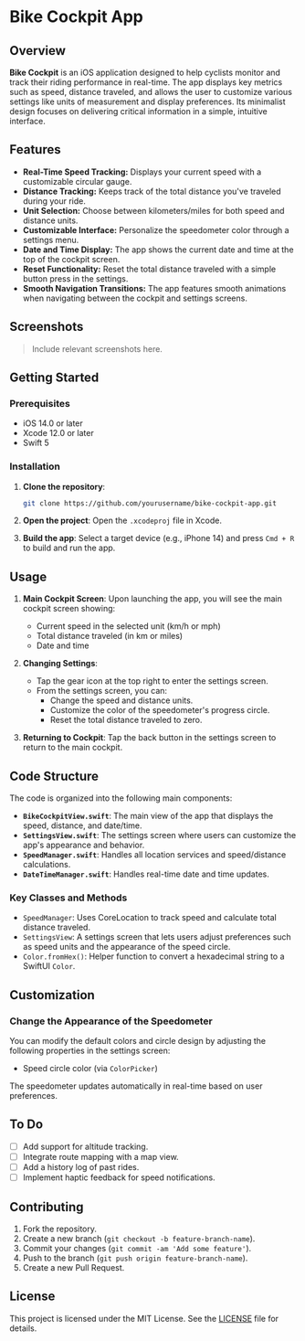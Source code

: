 # Bike Cockpit App

## Overview

**Bike Cockpit** is an iOS application designed to help cyclists monitor and track their riding performance in real-time. The app displays key metrics such as speed, distance traveled, and allows the user to customize various settings like units of measurement and display preferences. Its minimalist design focuses on delivering critical information in a simple, intuitive interface.

## Features

- **Real-Time Speed Tracking:** Displays your current speed with a customizable circular gauge.
- **Distance Tracking:** Keeps track of the total distance you've traveled during your ride.
- **Unit Selection:** Choose between kilometers/miles for both speed and distance units.
- **Customizable Interface:** Personalize the speedometer color through a settings menu.
- **Date and Time Display:** The app shows the current date and time at the top of the cockpit screen.
- **Reset Functionality:** Reset the total distance traveled with a simple button press in the settings.
- **Smooth Navigation Transitions:** The app features smooth animations when navigating between the cockpit and settings screens.

## Screenshots

> Include relevant screenshots here.

## Getting Started

### Prerequisites

- iOS 14.0 or later
- Xcode 12.0 or later
- Swift 5

### Installation

1. **Clone the repository**:
   ```bash
   git clone https://github.com/yourusername/bike-cockpit-app.git
   ```
2. **Open the project**:
   Open the `.xcodeproj` file in Xcode.
   
3. **Build the app**:
   Select a target device (e.g., iPhone 14) and press `Cmd + R` to build and run the app.

## Usage

1. **Main Cockpit Screen**: Upon launching the app, you will see the main cockpit screen showing:
   - Current speed in the selected unit (km/h or mph)
   - Total distance traveled (in km or miles)
   - Date and time

2. **Changing Settings**: 
   - Tap the gear icon at the top right to enter the settings screen.
   - From the settings screen, you can:
     - Change the speed and distance units.
     - Customize the color of the speedometer's progress circle.
     - Reset the total distance traveled to zero.

3. **Returning to Cockpit**: Tap the back button in the settings screen to return to the main cockpit.

## Code Structure

The code is organized into the following main components:

- **`BikeCockpitView.swift`**: The main view of the app that displays the speed, distance, and date/time.
- **`SettingsView.swift`**: The settings screen where users can customize the app's appearance and behavior.
- **`SpeedManager.swift`**: Handles all location services and speed/distance calculations.
- **`DateTimeManager.swift`**: Handles real-time date and time updates.

### Key Classes and Methods

- `SpeedManager`: Uses CoreLocation to track speed and calculate total distance traveled.
- `SettingsView`: A settings screen that lets users adjust preferences such as speed units and the appearance of the speed circle.
- `Color.fromHex()`: Helper function to convert a hexadecimal string to a SwiftUI `Color`.

## Customization

### Change the Appearance of the Speedometer

You can modify the default colors and circle design by adjusting the following properties in the settings screen:
- Speed circle color (via `ColorPicker`)
  
The speedometer updates automatically in real-time based on user preferences.

## To Do

- [ ] Add support for altitude tracking.
- [ ] Integrate route mapping with a map view.
- [ ] Add a history log of past rides.
- [ ] Implement haptic feedback for speed notifications.

## Contributing

1. Fork the repository.
2. Create a new branch (`git checkout -b feature-branch-name`).
3. Commit your changes (`git commit -am 'Add some feature'`).
4. Push to the branch (`git push origin feature-branch-name`).
5. Create a new Pull Request.

## License

This project is licensed under the MIT License. See the [LICENSE](LICENSE) file for details.
